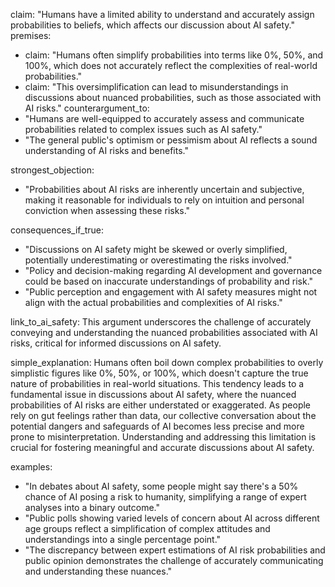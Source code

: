 claim: "Humans have a limited ability to understand and accurately assign probabilities to beliefs, which affects our discussion about AI safety."
premises:
  - claim: "Humans often simplify probabilities into terms like 0%, 50%, and 100%, which does not accurately reflect the complexities of real-world probabilities."
  - claim: "This oversimplification can lead to misunderstandings in discussions about nuanced probabilities, such as those associated with AI risks."
counterargument_to:
  - "Humans are well-equipped to accurately assess and communicate probabilities related to complex issues such as AI safety."
  - "The general public's optimism or pessimism about AI reflects a sound understanding of AI risks and benefits."

strongest_objection:
  - "Probabilities about AI risks are inherently uncertain and subjective, making it reasonable for individuals to rely on intuition and personal conviction when assessing these risks."

consequences_if_true:
  - "Discussions on AI safety might be skewed or overly simplified, potentially underestimating or overestimating the risks involved."
  - "Policy and decision-making regarding AI development and governance could be based on inaccurate understandings of probability and risk."
  - "Public perception and engagement with AI safety measures might not align with the actual probabilities and complexities of AI risks."

link_to_ai_safety: This argument underscores the challenge of accurately conveying and understanding the nuanced probabilities associated with AI risks, critical for informed discussions on AI safety.

simple_explanation: Humans often boil down complex probabilities to overly simplistic figures like 0%, 50%, or 100%, which doesn't capture the true nature of probabilities in real-world situations. This tendency leads to a fundamental issue in discussions about AI safety, where the nuanced probabilities of AI risks are either understated or exaggerated. As people rely on gut feelings rather than data, our collective conversation about the potential dangers and safeguards of AI becomes less precise and more prone to misinterpretation. Understanding and addressing this limitation is crucial for fostering meaningful and accurate discussions about AI safety.

examples:
  - "In debates about AI safety, some people might say there's a 50% chance of AI posing a risk to humanity, simplifying a range of expert analyses into a binary outcome."
  - "Public polls showing varied levels of concern about AI across different age groups reflect a simplification of complex attitudes and understandings into a single percentage point."
  - "The discrepancy between expert estimations of AI risk probabilities and public opinion demonstrates the challenge of accurately communicating and understanding these nuances."